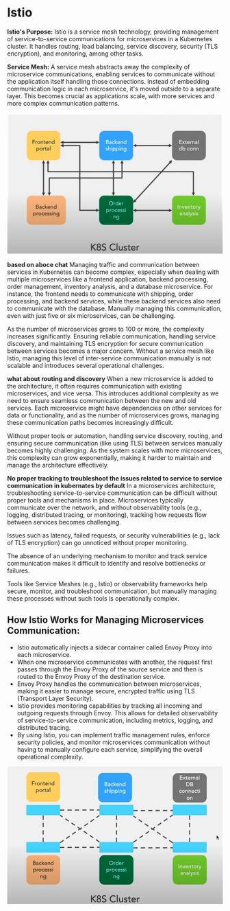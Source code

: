# Istio

**Istio's Purpose:** Istio is a service mesh technology, providing management of service-to-service communications for microservices in a Kubernetes cluster. It handles routing, load balancing, service discovery, security (TLS encryption), and monitoring, among other tasks.

**Service Mesh:** A service mesh abstracts away the complexity of microservice communications, enabling services to communicate without the application itself handling those connections. Instead of embedding communication logic in each microservice, it's moved outside to a separate layer. This becomes crucial as applications scale, with more services and more complex communication patterns.

![Screenshot](k8sarck.png)

**based on aboce chat**
Managing traffic and communication between services in Kubernetes can become complex, especially when dealing with multiple microservices like a frontend application, backend processing, order management, inventory analysis, and a database microservice. For instance, the frontend needs to communicate with shipping, order processing, and backend services, while these backend services also need to communicate with the database. Manually managing this communication, even with just five or six microservices, can be challenging.

As the number of microservices grows to 100 or more, the complexity increases significantly. Ensuring reliable communication, handling service discovery, and maintaining TLS encryption for secure communication between services becomes a major concern. Without a service mesh like Istio, managing this level of inter-service communication manually is not scalable and introduces several operational challenges.

**what about routing and discovery** When a new microservice is added to the architecture, it often requires communication with existing microservices, and vice versa. This introduces additional complexity as we need to ensure seamless communication between the new and old services. Each microservice might have dependencies on other services for data or functionality, and as the number of microservices grows, managing these communication paths becomes increasingly difficult.

Without proper tools or automation, handling service discovery, routing, and ensuring secure communication (like using TLS) between services manually becomes highly challenging. As the system scales with more microservices, this complexity can grow exponentially, making it harder to maintain and manage the architecture effectively.

**No proper tracking to troubleshoot the issues related to service to service communication in kubernates by default**
In a microservices architecture, troubleshooting service-to-service communication can be difficult without proper tools and mechanisms in place.
Microservices typically communicate over the network, and without observability tools (e.g., logging, distributed tracing, or monitoring), tracking how requests flow between services becomes challenging.

Issues such as latency, failed requests, or security vulnerabilities (e.g., lack of TLS encryption) can go unnoticed without proper monitoring.

The absence of an underlying mechanism to monitor and track service communication makes it difficult to identify and resolve bottlenecks or failures.

Tools like Service Meshes (e.g., Istio) or observability frameworks help secure, monitor, and troubleshoot communication, but manually managing these processes without such tools is operationally complex.

## How Istio Works for Managing Microservices Communication:

* Istio automatically injects a sidecar container called Envoy Proxy into each microservice.
* When one microservice communicates with another, the request first passes through the Envoy Proxy of the source service and then is routed to the Envoy Proxy of the destination service.
* Envoy Proxy handles the communication between microservices, making it easier to manage secure, encrypted traffic using TLS (Transport Layer Security).
* Istio provides monitoring capabilities by tracking all incoming and outgoing requests through Envoy. This allows for detailed observability of service-to-service communication, including metrics, logging, and distributed tracing.
* By using Istio, you can implement traffic management rules, enforce security policies, and monitor microservices communication without having to manually configure each service, simplifying the overall operational complexity.

![Screenshot](istio.png)
